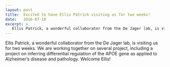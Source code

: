 ```yaml
---
layout: post
title:  Excited to have Ellis Patrick visiting us for two weeks! 
date:   2016-07-18
excerpt: >
   Ellis Patrick, a wonderful collaborator from the De Jager lab, is visiting us for two weeks. Welcome Ellis!
---
```



  Ellis Patrick, a wonderful collaborator from the De Jager lab, is visiting us for two weeks. We are working together on several project, including a project on inferring differential regulation of the APOE gene as applied to Alzheimer’s disease and pathology. Welcome Ellis! 

